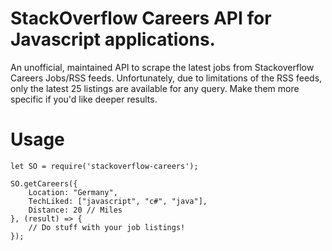 # StackOverflow Careers API for Javascript applications.

An unofficial, maintained API to scrape the latest jobs from Stackoverflow Careers Jobs/RSS feeds. 
Unfortunately, due to limitations of the RSS feeds, only the latest 25 listings are available for any query. Make them more specific if you'd like deeper results.

# Usage

    let SO = require('stackoverflow-careers');

    SO.getCareers({
        Location: "Germany",
        TechLiked: ["javascript", "c#", "java"],
        Distance: 20 // Miles
    }, (result) => {
        // Do stuff with your job listings!
    });